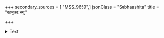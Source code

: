 +++
secondary_sources = [ "MSS_9659",]
jsonClass = "Subhaashita"
title = "कामुकाः स्युः"

+++

<details><summary>Text</summary>

कामुकाः स्युः कथा नीचाः सर्वः कस्मिन् प्रमोदते।  
अर्थिनः प्राप्य पुण्याहं करिष्यध्वे वसूनि किम्॥
</details>
